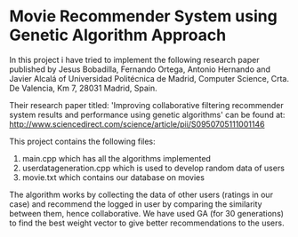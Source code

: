 # Movie Recommender System using Genetic Algorithm Approach

In this project i have tried to implement the following research paper published by Jesus Bobadilla, Fernando Ortega, Antonio Hernando and Javier Alcalá of Universidad Politécnica de Madrid, Computer Science, Crta. De Valencia, Km 7, 28031 Madrid, Spain.

Their research paper titled: 'Improving collaborative filtering recommender system results and performance using genetic algorithms' can be found at: http://www.sciencedirect.com/science/article/pii/S0950705111001146

This project contains the following files:
1) main.cpp which has all the algorithms implemented
2) userdatageneration.cpp which is used to develop random data of users
3) movie.txt which contains our database on movies

The algorithm works by collecting the data of other users (ratings in our case) and recommend the logged in user by comparing the similarity between them, hence collaborative. We have used GA (for 30 generations) to find the best weight vector to give better recommendations to the users.
